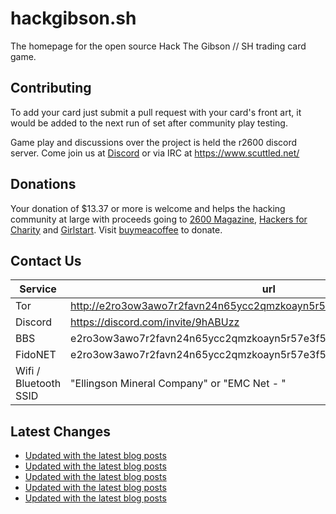 # hackgibson.sh
The homepage for the open source Hack The Gibson // SH trading card game.


## Contributing

To add your card just submit a pull request with your card's front art, it would be added to the next run of set after community play testing.

Game play and discussions over the project is held the r2600 discord server. Come join us at [Discord](https://discord.com/invite/9hABUzz) or via IRC at https://www.scuttled.net/


## Donations

Your donation of $13.37 or more is welcome and helps the hacking community at large with proceeds going to [2600 Magazine](https://2600.com/), [Hackers for Charity](https://hackersforcharity.org) and [Girlstart](https://girlstart.org).  Visit [buymeacoffee](https://www.buymeacoffee.com/hackgibson.sh) to donate.


## Contact Us

Service | url
-|-
Tor | http://e2ro3ow3awo7r2favn24n65ycc2qmzkoayn5r57e3f56nvjwdcgg32ad.onion
Discord | https://discord.com/invite/9hABUzz
BBS | e2ro3ow3awo7r2favn24n65ycc2qmzkoayn5r57e3f56nvjwdcgg32ad.onion:23
FidoNET | e2ro3ow3awo7r2favn24n65ycc2qmzkoayn5r57e3f56nvjwdcgg32ad.onion:24554
Wifi / Bluetooth SSID | "Ellingson Mineral Company" or "EMC Net - <fidonet address>"

## Latest Changes
<!-- BLOG-POST-LIST:START -->
- [Updated with the latest blog posts](https://github.com/DFW2600/hackgibson.sh/commit/646eacdfdd5e9fd66856099070583d1973a93810)
- [Updated with the latest blog posts](https://github.com/DFW2600/hackgibson.sh/commit/c60be19b0bf6e388991b5bc2b77592e40f3b2561)
- [Updated with the latest blog posts](https://github.com/DFW2600/hackgibson.sh/commit/9e6c800b0a69236b50b3745f09bcbfa636134628)
- [Updated with the latest blog posts](https://github.com/DFW2600/hackgibson.sh/commit/a2024c9bbbdfe65b05171f9170b5b5bb39fbcfc6)
- [Updated with the latest blog posts](https://github.com/DFW2600/hackgibson.sh/commit/ebb9b679b4b1ad67bb7305ebedd59c4ae74fc9b7)
<!-- BLOG-POST-LIST:END -->
